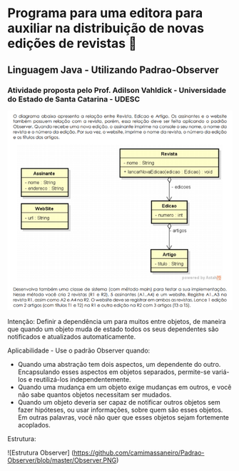 # Programa para uma editora para auxiliar na distribuição de novas edições de revistas :twisted_rightwards_arrows: 
## Linguagem Java - Utilizando Padrao-Observer 

### Atividade proposta pelo Prof. Adilson Vahldick - Universidade do Estado de Santa Catarina - UDESC

![Atividade Observer](https://github.com/camimassaneiro/Padrao-Observer---GOF/blob/master/atividade%20observer.PNG)

Intenção: Definir a dependência um para muitos entre objetos, de maneira que quando um objeto muda de estado todos os seus dependentes são notificados e atualizados automaticamente.

Aplicabilidade - Use o padrão Observer quando: 

- Quando uma abstração tem dois aspectos, um dependente do outro. Encapsulando esses aspectos em objetos separados, permite-se variá-los e reutilizá-los independentemente. 
- Quando uma mudança em um objeto exige mudanças em outros, e você não sabe quantos objetos necessitam ser mudados. 
- Quando um objeto deveria ser capaz de notificar outros objetos sem fazer hipóteses, ou usar informações, sobre quem são esses objetos. Em outras palavras, você não quer que esses objetos sejam fortemente acoplados.

Estrutura:

![Estrutura Observer] (https://github.com/camimassaneiro/Padrao-Observer/blob/master/Observer.PNG)
